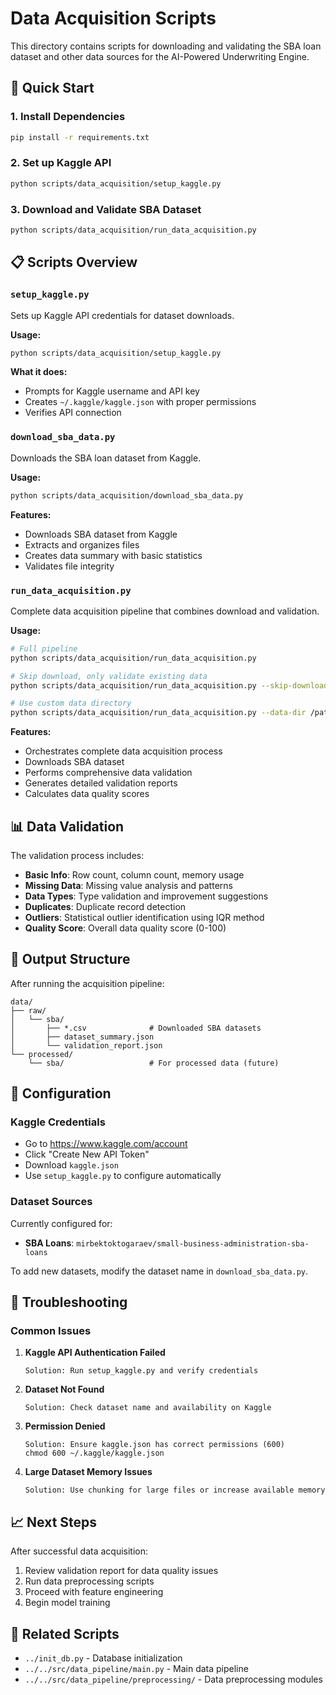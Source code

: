 # Data Acquisition Scripts

This directory contains scripts for downloading and validating the SBA loan dataset and other data sources for the AI-Powered Underwriting Engine.

## 🚀 Quick Start

### 1. Install Dependencies
```bash
pip install -r requirements.txt
```

### 2. Set up Kaggle API
```bash
python scripts/data_acquisition/setup_kaggle.py
```

### 3. Download and Validate SBA Dataset
```bash
python scripts/data_acquisition/run_data_acquisition.py
```

## 📋 Scripts Overview

### `setup_kaggle.py`
Sets up Kaggle API credentials for dataset downloads.

**Usage:**
```bash
python scripts/data_acquisition/setup_kaggle.py
```

**What it does:**
- Prompts for Kaggle username and API key
- Creates `~/.kaggle/kaggle.json` with proper permissions
- Verifies API connection

### `download_sba_data.py`
Downloads the SBA loan dataset from Kaggle.

**Usage:**
```bash
python scripts/data_acquisition/download_sba_data.py
```

**Features:**
- Downloads SBA dataset from Kaggle
- Extracts and organizes files
- Creates data summary with basic statistics
- Validates file integrity

### `run_data_acquisition.py`
Complete data acquisition pipeline that combines download and validation.

**Usage:**
```bash
# Full pipeline
python scripts/data_acquisition/run_data_acquisition.py

# Skip download, only validate existing data
python scripts/data_acquisition/run_data_acquisition.py --skip-download

# Use custom data directory
python scripts/data_acquisition/run_data_acquisition.py --data-dir /path/to/data
```

**Features:**
- Orchestrates complete data acquisition process
- Downloads SBA dataset
- Performs comprehensive data validation
- Generates detailed validation reports
- Calculates data quality scores

## 📊 Data Validation

The validation process includes:

- **Basic Info**: Row count, column count, memory usage
- **Missing Data**: Missing value analysis and patterns
- **Data Types**: Type validation and improvement suggestions
- **Duplicates**: Duplicate record detection
- **Outliers**: Statistical outlier identification using IQR method
- **Quality Score**: Overall data quality score (0-100)

## 📁 Output Structure

After running the acquisition pipeline:

```
data/
├── raw/
│   └── sba/
│       ├── *.csv              # Downloaded SBA datasets
│       ├── dataset_summary.json
│       └── validation_report.json
└── processed/
    └── sba/                   # For processed data (future)
```

## 🔧 Configuration

### Kaggle Credentials
- Go to https://www.kaggle.com/account
- Click "Create New API Token"
- Download `kaggle.json`
- Use `setup_kaggle.py` to configure automatically

### Dataset Sources
Currently configured for:
- **SBA Loans**: `mirbektoktogaraev/small-business-administration-sba-loans`

To add new datasets, modify the dataset name in `download_sba_data.py`.

## 🚨 Troubleshooting

### Common Issues

1. **Kaggle API Authentication Failed**
   ```
   Solution: Run setup_kaggle.py and verify credentials
   ```

2. **Dataset Not Found**
   ```
   Solution: Check dataset name and availability on Kaggle
   ```

3. **Permission Denied**
   ```
   Solution: Ensure kaggle.json has correct permissions (600)
   chmod 600 ~/.kaggle/kaggle.json
   ```

4. **Large Dataset Memory Issues**
   ```
   Solution: Use chunking for large files or increase available memory
   ```

## 📈 Next Steps

After successful data acquisition:

1. Review validation report for data quality issues
2. Run data preprocessing scripts
3. Proceed with feature engineering
4. Begin model training

## 🔗 Related Scripts

- `../init_db.py` - Database initialization
- `../../src/data_pipeline/main.py` - Main data pipeline
- `../../src/data_pipeline/preprocessing/` - Data preprocessing modules